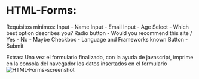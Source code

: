 # HTML-Forms:

Requisitos mínimos:
Input - Name
Input - Email
Input - Age
Select - Which best option describes you?
Radio button - Would you recommend this site / Yes - No - Maybe
Checkbox - Language and Frameworks known
Button - Submit


Extras:
Una vez el formulario finalizado, con la ayuda de javascript, imprime en la consola del navegador los datos insertados en el formulario
![HTML-Forms-screenshot](https://user-images.githubusercontent.com/116883533/224546610-76cd703f-747a-4c10-ac2e-ae56ea3b99bd.png)
